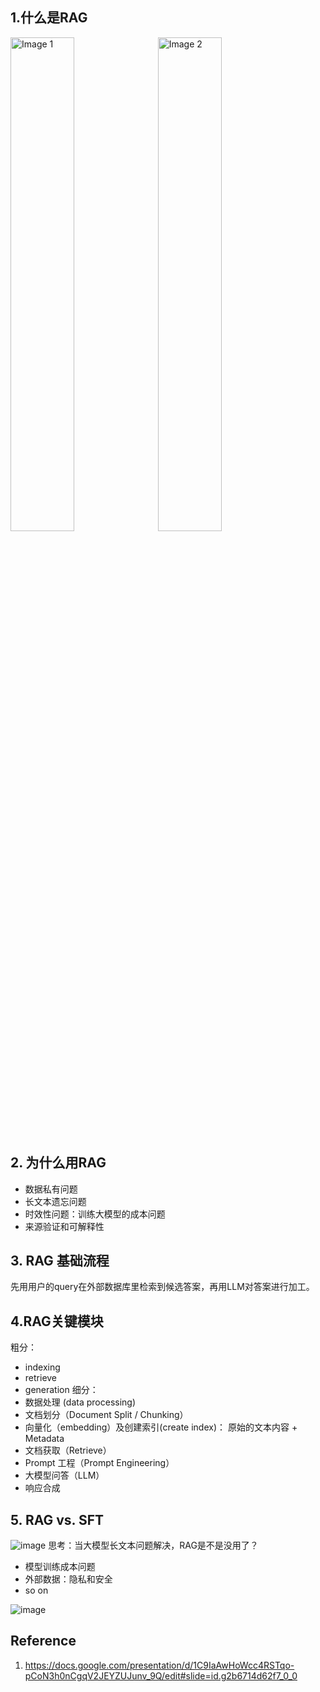 
## 1.什么是RAG

<div>
  <img src="https://github.com/hinswhale/AI-Learning/assets/22999866/6ec3dd8e-c74d-4069-a483-407717fb7d8c" alt="Image 1" style="width: 45%; margin-right: 5px;" />
  <img src="https://github.com/hinswhale/AI-Learning/assets/22999866/337143bd-037e-47dc-8d6e-e47aff8a4c1c)" alt="Image 2" style="width: 45%;" />
</div>

## 2. 为什么用RAG
  * 数据私有问题
  * 长文本遗忘问题
  * 时效性问题：训练大模型的成本问题
  * 来源验证和可解释性
## 3. RAG 基础流程
  先用用户的query在外部数据库里检索到候选答案，再用LLM对答案进行加工。
## 4.RAG关键模块
粗分： 
  * indexing
  * retrieve
  * generation
细分：
  * 数据处理 (data processing)
  * 文档划分（Document Split / Chunking）
  *  向量化（embedding）及创建索引(create index)： 原始的文本内容 + Metadata
  * 文档获取（Retrieve）
  * Prompt 工程（Prompt Engineering）
  * 大模型问答（LLM）
  * 响应合成
## 5. RAG vs. SFT
![image](https://github.com/hinswhale/AI-Learning/assets/22999866/ff8a21b0-7a43-4c8a-a92c-d0dbf222cac7)
思考：当大模型长文本问题解决，RAG是不是没用了？
  * 模型训练成本问题
  * 外部数据：隐私和安全
  * so on



![image](https://github.com/hinswhale/AI-Learning/assets/22999866/2d7a3b11-c409-4bf4-ac31-23242df2e421)

## Reference
1. https://docs.google.com/presentation/d/1C9IaAwHoWcc4RSTqo-pCoN3h0nCgqV2JEYZUJunv_9Q/edit#slide=id.g2b6714d62f7_0_0



